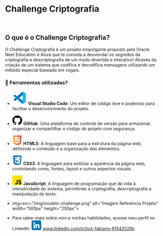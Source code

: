 
# Challenge Criptografia
️
## O que é o Challenge Criptografia?

O Challenge Criptografia é um projeto empolgante proposto pela Oracle Next Education e Alura que te convida a desvendar os segredos da criptografia e descriptografia de um modo divertido e interativo! Através da criação de um sistema que codifica e decodifica mensagens utilizando um método especial baseado em vogais.

### 🔨 Ferramentas utilizadas?

* ![Logo Visual Studio Code](/img/icons/vscode.png) **Visual Studio Code**: Um editor de código leve e poderoso para facilitar o desenvolvimento do projeto.

* ![Logo GitHub](img/icons/github.png) **GitHub**: Uma plataforma de controle de versão para armazenar, organizar e compartilhar o código do projeto com segurança.

* ![Logo HTML5](img/icons/html5.png) **HTML5**: A linguagem base para a estrutura da página web, definindo o conteúdo e a organização dos elementos.

* ![Logo CSS3](img/icons/css.png) **CSS3**: A linguagem para estilizar a aparência da página web, controlando cores, fontes, layout e outros aspectos visuais.

* ![Logo JavaScript](img/icons/js.png)  **JavaScript**: A linguagem de programação que dá vida à interatividade do sistema, permitindo a criptografia, descriptografia e manipulação do texto.

* img<src="/img/modelo-challenge.png" alt="Imagem Referência Projeto" width="500px" height="250px">

* Para saber mais sobre mim e minhas habilidades, acesse meu perfil no LinkedIn:
![Logo LinkedIn](img/icons/linkedin.png) www.linkedin.com/in/luiz-fabiano-91542026b
